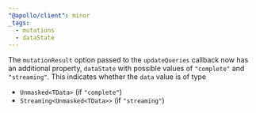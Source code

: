 ```yaml
---
"@apollo/client": minor
_tags:
  - mutations
  - dataState
---
```


The `mutationResult` option passed to the `updateQueries` callback now has an
additional property, `dataState` with possible values of `"complete"` and `"streaming"`.
This indicates whether the `data` value is of type
* `Unmasked<TData>` (if `"complete"`)
* `Streaming<Unmasked<TData>>` (if `"streaming"`)
